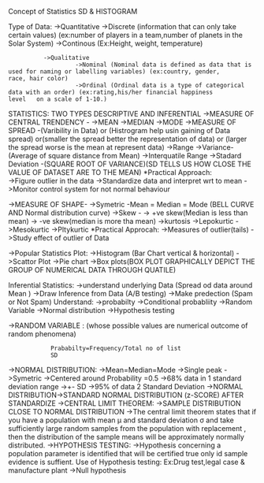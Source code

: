 
Concept of Statistics
 SD & HISTOGRAM
 
 Type of Data: ->Quantitative
                       ->Discrete (information that can only take certain values) (ex:number of players in a team,number of planets in                            the Solar System)
                       ->Continous (Ex:Height, weight, temperature)

              ->Qualitative
                       ->Nominal (Nominal data is defined as data that is used for naming or labelling variables) (ex:country, gender,                             race, hair color)
                       ->Ordinal (Ordinal data is a type of categorical data with an order) (ex:rating,his/her financial happiness                                 level   on a scale of 1-10.)



 STATISTICS: TWO TYPES DESCRIPTIVE AND INFERENTIAL
  ->MEASURE OF CENTRAL TRENDENCY -
                       ->MEAN 
                       ->MEDIAN 
                       ->MODE
  ->MEASURE OF SPREAD -(Varibility in Data) or (Histrogram help usin gaining of Data spread) or(smaller the spread better the                                   representation of data) or (larger the spread worse is the mean at represent data)
                       ->Range
                       ->Variance-(Average of square distance from Mean)
                       ->Interquatile Range
                       ->Stadard Deviation -(SQUARE ROOT OF VARIANCE)(SD TELLS US HOW CLOSE THE VALUE OF DATASET ARE TO THE MEAN)
                *Practical Approach:  
                        ->Figure outlier in the data
                        ->Standardize data and interpret wrt to mean
                        ->Monitor control system for not normal behaviour
             
                                   
  ->MEASURE OF SHAPE-
                       ->Symetric -Mean = Median = Mode  (BELL CURVE AND Normal distribution curve)
                       ->Skew - 
                               -> +ve skew(Median is less than mean)
                               -> -ve skew(median is more tha mean)
                       ->kurtosis
                               ->Lepokurtic
                               ->Mesokurtic
                               ->Pltykurtic
                  *Practical Approcah:
                           ->Measures of outlier(tails)
                           ->Study effect of outlier of Data
   
   ->Popular Statistics Plot:
                        ->Histogram (Bar Chart vertical & horizontal)
                        ->Scattor Plot
                        ->Pie chart
                        ->Box plots(BOX PLOT GRAPHICALLY DEPICT THE GROUP OF NUMERICAL DATA THROUGH QUATILE)
                        
Inferential Statistics:
         ->understand underlying Data (Spread od data around Mean )
         ->Draw Inference from Data (A/B testing)
         ->Make predection (Spam or Not Spam)
        Understand:
            ->probabilty
            ->Conditional probabliity
            ->Random Variable
            ->Normal distribution 
            ->Hypothesis testing
     
  ->RANDOM VARIABLE : (whose possible values are numerical outcome of random phenomena)
  
                Prababilty=Frequency/Total no of list
                SD
  ->NORMAL DISTRIBUTION:
            ->Mean=Median=Mode
            ->Single peak ->Symetric 
            ->Centered around Probability =0.5
            ->68% data in 1 standard deviation range
            ->+- SD
            ->95% of data 2 Standard Deviation 
            ->NORMAL DISTRIBUTION->STANDARD NORMAL DISTRIBUTION (z-SCORE) AFTER STANDARDIZE
  ->CENTRAL LIMIT THEOREM:
            ->SAMPLE DISTRIBUTION CLOSE TO NORMAL DISTRIBUTION
            ->The central limit theorem states that if you have a population with mean μ and standard deviation σ and take sufficiently               large random samples from the population with replacement , then the distribution of the sample means will be                           approximately normally distributed.
   ->HYPOTHESIS TESTING:
             ->Hypothesis concerning a population parameter is identified that will be certified true only id sample evidence is 
               suffient.
               Use of Hypothesis testing:
                 Ex:Drug test,legal case & manufacture plant
              ->Null hypothesis
     
          

